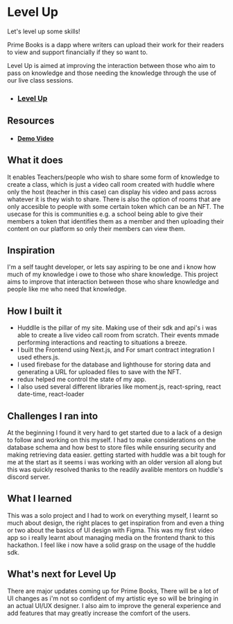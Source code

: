 # Level Up

Let's level up some skills!

Prime Books is a dapp where writers can upload their work for their readers to view and support
financially if they so want to.

Level Up is aimed at improving the interaction between those who aim to pass on knowledge and those needing the
knowledge through the use of our live class sessions.

- ### [Level Up](https://level-up-v2-eight.vercel.app/)

## Resources

- #### [Demo Video](https://youtu.be/L0agAS5J0rg)

## What it does

It enables Teachers/people who wish to share some form of knowledge to create a class, which is just a video call room created with huddle where only the host (teacher in this case) can display his video and pass across whatever it is they wish to share.
There is also the option of rooms that are only accesible to people with some certain token which can be an NFT. The usecase for this is communities e.g. a school being able to give their members a token that identifies them as a member and then uploading their content on our platform so only their members can view them.

## Inspiration

I'm a self taught developer, or lets say aspiring to be one and i know how much of my knowledge i owe to those
who share knowledge. This project aims to improve that interaction between those who share knowledge and people
like me who need that knowledge.

## How I built it

- Huddlle is the pillar of my site. Making use of their sdk and api's i was able to create a live video call room from scratch. Their events mmade performing interactions and reacting to situations a breeze.
- I built the Frontend using Next.js, and For smart contract integration I used ethers.js.
- I used firebase for the database and lighthouse for storing data and generating a URL for uploaded files to save with the NFT.
- redux helped me control the state of my app.
- I also used several different libraries like moment.js, react-spring, react date-time, react-loader

## Challenges I ran into

At the beginning I found it very hard to get started due to a lack of a design to follow and working on this myself.
I had to make considerations on the database schema and how best to store files while ensuring security and making retrieving data easier.
getting started with huddle was a bit tough for me at the start as it seems i was working with an older version all along but this was quickly resolved thanks to the readily avalible mentors on huddle's discord server.

## What I learned

This was a solo project and I had to work on everything myself, I learnt so much about design, the right places to get inspiration from and even a thing or two about the basics of UI design with Figma.
This was my first video app so i really learnt about managing media on the frontend thank to this hackathon. I feel like i now have a solid grasp on the usage of the huddle sdk.

## What's next for Level Up

There are major updates coming up for Prime Books, There will be a lot of UI changes as i'm not so confident of my artistic eye so will be bringing in an actual UI/UX designer.
I also aim to improve the general experience and add features that may greatly increase the comfort of the users.
